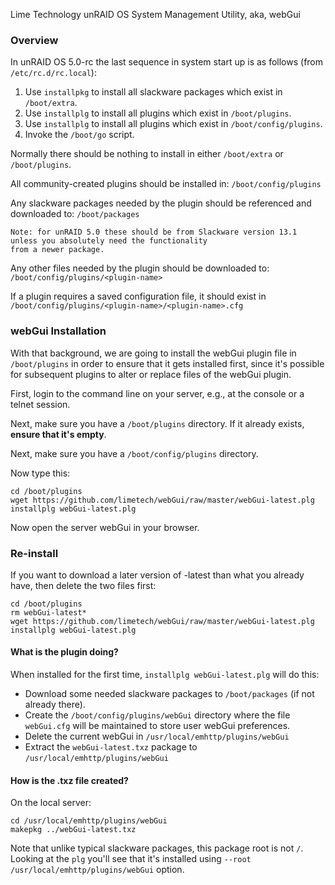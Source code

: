 Lime Technology unRAID OS System Management Utility, aka, webGui

### Overview

In unRAID OS 5.0-rc the last sequence in system start up is as follows (from `/etc/rc.d/rc.local`):

1. Use `installpkg` to install all slackware packages which exist in `/boot/extra`.
2. Use `installplg` to install all plugins which exist in `/boot/plugins`.
3. Use `installplg` to install all plugins which exist in `/boot/config/plugins`.
4. Invoke the `/boot/go` script.

Normally there should be nothing to install in either `/boot/extra` or `/boot/plugins`.

All community-created plugins should be installed in:
`/boot/config/plugins`

Any slackware packages needed by the plugin should be referenced and downloaded to:
`/boot/packages`

    Note: for unRAID 5.0 these should be from Slackware version 13.1 unless you absolutely need the functionality
    from a newer package.

Any other files needed by the plugin should be downloaded to:
`/boot/config/plugins/<plugin-name>`

If a plugin requires a saved configuration file, it should exist in
`/boot/config/plugins/<plugin-name>/<plugin-name>.cfg`

### webGui Installation

With that background, we are going to install the webGui plugin file in `/boot/plugins` in order to ensure that
it gets installed first, since it's possible for subsequent plugins to alter or replace files of the webGui
plugin.

First, login to the command line on your server, e.g., at the console or a telnet session.

Next, make sure you have a `/boot/plugins` directory.  If it already exists, **ensure that it's empty**.

Next, make sure you have a `/boot/config/plugins` directory.

Now type this:

```
cd /boot/plugins
wget https://github.com/limetech/webGui/raw/master/webGui-latest.plg
installplg webGui-latest.plg
```

Now open the server webGui in your browser.

### Re-install

If you want to download a later version of -latest than what you already have, then delete the two files first:

```
cd /boot/plugins
rm webGui-latest*
wget https://github.com/limetech/webGui/raw/master/webGui-latest.plg
installplg webGui-latest.plg
```

#### What is the plugin doing?

When installed for the first time, `installplg webGui-latest.plg` will do this:

* Download some needed slackware packages to `/boot/packages` (if not already there).
* Create the `/boot/config/plugins/webGui` directory where the file `webGui.cfg` will be maintained to
store user webGui preferences.
* Delete the current webGui in `/usr/local/emhttp/plugins/webGui`
* Extract the `webGui-latest.txz` package to `/usr/local/emhttp/plugins/webGui`

#### How is the .txz file created?

On the local server:
```
cd /usr/local/emhttp/plugins/webGui
makepkg ../webGui-latest.txz
```

Note that unlike typical slackware packages, this package root is not `/`.  Looking at the `plg` you'll see that
it's installed using `--root /usr/local/emhttp/plugins/webGui` option.
